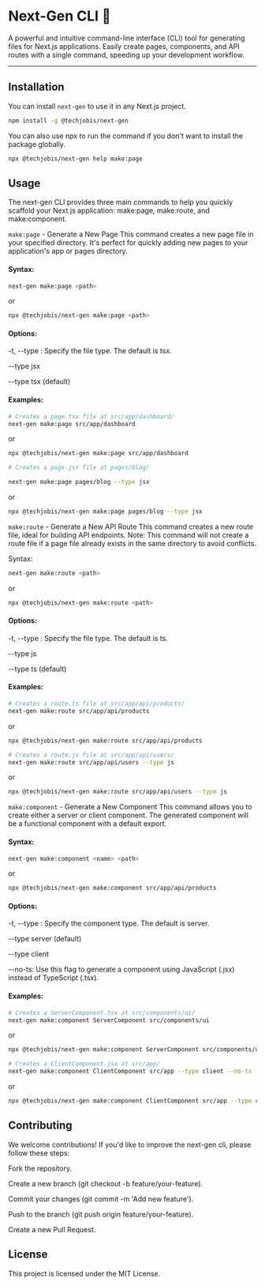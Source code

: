 # Next-Gen CLI 🚀

A powerful and intuitive command-line interface (CLI) tool for generating files for Next.js applications. Easily create pages, components, and API routes with a single command, speeding up your development workflow.

---

## Installation

You can install `next-gen` to use it in any Next.js project.

```bash
npm install -g @techjobis/next-gen
```

You can also use npx to run the command if you don't want to install the package globally.

```bash
npx @techjobis/next-gen help make:page
```

## Usage

The next-gen CLI provides three main commands to help you quickly scaffold your Next.js application: make:page, make:route, and make:component.

`make:page` - Generate a New Page
This command creates a new page file in your specified directory. It's perfect for quickly adding new pages to your application's app or pages directory.

#### Syntax:

```bash
next-gen make:page <path>
```

or

```bash
npx @techjobis/next-gen make:page <path>
```

#### Options:

-t, --type <filetype>: Specify the file type. The default is tsx.

--type jsx

--type tsx (default)

#### Examples:

```bash
# Creates a page.tsx file at src/app/dashboard/
next-gen make:page src/app/dashboard
```

or

```bash
npx @techjobis/next-gen make:page src/app/dashboard
```

```bash
# Creates a page.jsx file at pages/blog/

next-gen make:page pages/blog --type jsx
```

or

```bash
npx @techjobis/next-gen make:page pages/blog --type jsx
```

`make:route` - Generate a New API Route
This command creates a new route file, ideal for building API endpoints. Note: This command will not create a route file if a page file already exists in the same directory to avoid conflicts.

Syntax:

```bash
next-gen make:route <path>
```

or

```bash
npx @techjobis/next-gen make:route <path>
```

#### Options:

-t, --type <filetype>: Specify the file type. The default is ts.

--type js

--type ts (default)

#### Examples:

```bash
# Creates a route.ts file at src/app/api/products/
next-gen make:route src/app/api/products
```

or

```bash
npx @techjobis/next-gen make:route src/app/api/products
```

```bash
# Creates a route.js file at src/app/api/users/
next-gen make:route src/app/api/users --type js
```

or

```bash
npx @techjobis/next-gen make:route src/app/api/users --type js
```

`make:component` - Generate a New Component
This command allows you to create either a server or client component. The generated component will be a functional component with a default export.

#### Syntax:

```bash
next-gen make:component <name> <path>
```

or

```bash
npx @techjobis/next-gen make:component src/app/api/products
```

#### Options:

-t, --type <componentType>: Specify the component type. The default is server.

--type server (default)

--type client

--no-ts: Use this flag to generate a component using JavaScript (.jsx) instead of TypeScript (.tsx).

#### Examples:

```bash
# Creates a ServerComponent.tsx at src/components/ui/
next-gen make:component ServerComponent src/components/ui
```

or

```bash
npx @techjobis/next-gen make:component ServerComponent src/components/ui

# Creates a ClientComponent.jsx at src/app/
next-gen make:component ClientComponent src/app --type client --no-ts
```

or

```bash
npx @techjobis/next-gen make:component ClientComponent src/app --type client --no-ts
```

## Contributing

We welcome contributions! If you'd like to improve the next-gen cli, please follow these steps:

Fork the repository.

Create a new branch (git checkout -b feature/your-feature).

Commit your changes (git commit -m 'Add new feature').

Push to the branch (git push origin feature/your-feature).

Create a new Pull Request.

## License

This project is licensed under the MIT License.
